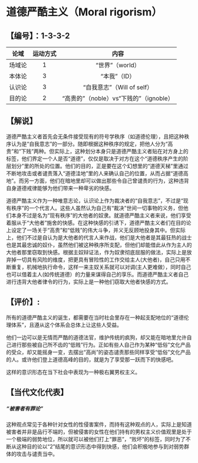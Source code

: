 # 道德严酷主义（Moral rigorism）
## 【编号】：1-3-3-2

| 论域 | 运动方式           | 内容 |
|:----:|:----------------:|:----:|
| 场域论   |1 |  “世界”（world）  |
| 本体论   |3 |  “本我”（ID）  |
| 认识论   | 3|   “自我意志”（Will of self） |
| 目的论   | 2|  “高贵的”（noble）vs“下贱的”（ignoble）  |

## 【解说】
道德严酷主义者首先会无条件接受现有的符号学秩序（如道德伦理），且把这种秩序认为是“自我意志”的一部分。随即根据这种秩序的规定，把他人分为“高贵”和“下贱”两种。但实际上，这种划分本身只是道德严酷主义者贴在对方身上的标签，他们界定一个人是否“道德”，仅仅是取决于对方在这个“道德秩序产生的阶层划分”里的所处的位置。他们的目的，正是要在这个幻想里的“道德天梯”里通过不断地攻击或者谴责落入“道德洼地”里的人来确认自己的位置，从而占据“道德高地”。而另一方面，他们在暗地里却可以做出那些令自己曾谴责的行为，这种违背自身道德戒律能够为他们带来一种卑劣的快感。

道德严酷主义作为一种唯意志论，认识论上作为裁决者的“自我意志”，不过是“现有秩序”的一个代言人。这些人虽然认为自己有“裁决”世间一切事物的义务，但他们本身不过是名为“现有秩序”的大他者的奴隶。就道德严酷主义者来说，他们享受着服从于“大他者”施舍的快感。在这种快感的引诱下，道德严酷主义者们在目的论上设定了一场关于“高贵”和“低贱”的伟大斗争，并义无反顾地投身其中。但实际上，他们不过是自认为是大他者的代言人来作战，他们是大他者是其最狂热的战士也是其最忠诚的奴仆，虽然他们被这种秩序所支配，但他们却能借此从作为主人的大他者那里窃取到快感。根据主奴辩证法，作为奴隶彻底屈服的做法，实际上是放弃掉一切具有风险的维度，把更具有冒险性的工作交给主人(大他者)，自己只用不断重复，机械地执行命令，这样一来主奴关系就可以对调(主人更难做），同时自己也可以借着主人(如传统道德）的力量来谋得自己的享乐。而道德严酷主义者自己进行违背大他者律令的行为，实际上是一种他们窃取大他者快感的方式。

## 【评价】:
 所有的道德严酷主义的诞生，都需要在当时社会里存在一种起支配地位的“道德伦理体系”，且遵从这个体系会总体上让这些人受益。
 
 他们一边可以是无情而严酷的道德法官，维护传统的疯狗，却又能在暗地里允许自己进行那些被自己所不齿的“低贱”行为。正如有些人自己作为某种“低俗”文化产品的受众，却又能摇身一变，去摆出“高尚”的姿态谴责那些同样享受“低俗”文化产品的人。或许他们登上道德高峰的目的，就是为了享受那一跃而下的快感吧。
 
 这样的意识形态在当下社会中表现为一种极右翼男权主义。

## 【当代文化代表】
##### “被害者有罪论”
 这种观点常见于各种针对女性的性侵害案件，而持有这种观点的人，实际上是知道被害者并非是品行不端的，但被侵害的女性在他们持有的男权主义价值观里是处于一个极端的弱势地位，所以就可以被他们打上“罪恶”，“败坏”的标签，同时为了不断从这种目的论以“2”结尾的意识形态中得到快感，他们会积极地参与到对弱势群体的攻击与谴责当中。
